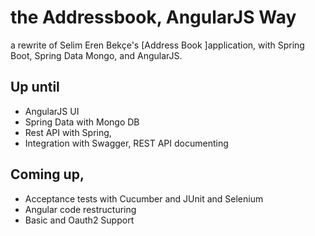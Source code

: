 # the Addressbook, AngularJS Way

a rewrite of Selim Eren Bekçe's [Address Book ]application, with Spring Boot, Spring Data Mongo, and AngularJS. 

## Up until
- AngularJS UI
- Spring Data with Mongo DB
- Rest API with Spring, 
- Integration with Swagger, REST API documenting

## Coming up,
- Acceptance tests with Cucumber and JUnit and Selenium
- Angular code restructuring 
- Basic and Oauth2 Support

